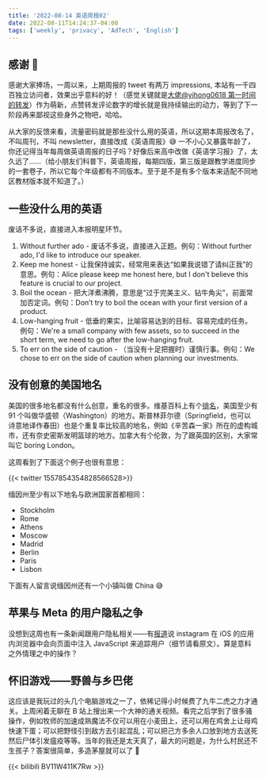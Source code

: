 ```yaml
---
title: '2022-08-14 英语周报02'
date: 2022-08-11T14:24:37-04:00
tags: ['weekly', 'privacy', 'AdTech', 'English']
---
```


## 感谢 🙏

感谢大家捧场，一周以来，上期周报的 tweet 有两万 impressions, 本站有一千四百独立访问者，效果出乎意料的好！（感觉关键就是[大佬@yihong0618 第一时间的转发](https://twitter.com/yihong0618/status/1556472728269381633)）作为萌新，点赞转发评论数字的增长就是我持续输出的动力，等到了下一阶段再来鄙视这些身外之物吧，哈哈。

从大家的反馈来看，流量密码就是那些没什么用的英语，所以这期本周报改名了，不叫周刊，不叫 newsletter，直接改成《英语周报》😅 一不小心又暴露年龄了，你还记得当年每周做英语周报的日子吗？好像后来高中改做《英语学习报》了，太久远了……（给小朋友们科普下，英语周报，每期四版，第三版是跟教学进度同步的一套卷子，所以它每个年级都有不同版本。至于是不是有多个版本来适配不同地区教材版本就不知道了。）

## 一些没什么用的英语

废话不多说，直接进入本报明星环节。

1. Without further ado - 废话不多说，直接进入正题。例句：Without further ado, I'd like to introduce our speaker.
2. Keep me honest - 让我保持诚实，经常用来表达“如果我说错了请纠正我”的意思。例句：Alice please keep me honest here, but I don't believe this feature is crucial to our project.
3. Boil the ocean - 把大洋煮沸腾，意思是“过于完美主义、钻牛角尖”，前面常加否定词。例句：Don’t try to boil the ocean with your first version of a product.
4. Low-hanging fruit - 低垂的果实，比喻容易达到的目标、容易完成的任务。例句：We're a small company with few assets, so to succeed in the short term, we need to go after the low-hanging fruit.
5. To err on the side of caution - （当没有十足把握时）谨慎行事。例句：We chose to err on the side of caution when planning our investments.

## 没有创意的美国地名

美国的很多地名都没有什么创意，重名的很多。维基百科上有个[排名](https://en.wikipedia.org/wiki/List_of_the_most_common_U.S._place_names)，美国至少有 91 个叫做华盛顿（Washington）的地方。斯普林菲尔德（Springfield，也可以诗意地译作春田）也是个重复率比较高的地名，例如《辛苦森一家》所在的虚构城市，还有奈史密斯发明篮球的地方。加拿大有个伦敦，为了跟英国的区别，大家常叫它 boring London。

这周看到了下面这个例子也很有意思：

{{< twitter 1557854354828566528>}}

缅因州至少有以下地名与欧洲国家首都相同：

- Stockholm
- Rome
- Athens
- Moscow
- Madrid
- Berlin
- Paris
- Lisbon

下面有人留言说缅因州还有一个小镇叫做 China 😅

## 苹果与 Meta 的用户隐私之争

没想到这周也有一条新闻跟用户隐私相关——有[报道](https://krausefx.com/blog/ios-privacy-instagram-and-facebook-can-track-anything-you-do-on-any-website-in-their-in-app-browser)说 instagram 在 iOS 的应用内浏览器中会向页面中注入 JavaScript 来追踪用户（细节请看原文）。算是意料之外情理之中的操作？

## 怀旧游戏——野兽与乡巴佬

这应该是我玩过的头几个电脑游戏之一了，依稀记得小时候费了九牛二虎之力才通关。上周闲着无聊在 B 站上搜出来一个大神的通关视频。看完之后学到了很多骚操作，例如牧师的加速成熟魔法不仅可以用在小麦田上，还可以用在鸡舍上让母鸡快速下蛋；可以把野怪引到敌方去引起混乱；可以把己方多余人口放到地方去送死然后尸体引发瘟疫等等。当年的我还是太天真了，最大的问题是，为什么村民还不生孩子？答案很简单，多造茅屋就可以了 🤦

{{< bilibili BV11W411K7Rw >}}
